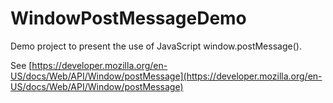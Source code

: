 # WindowPostMessageDemo

Demo project to present the use of JavaScript window.postMessage(). 

See [https://developer.mozilla.org/en-US/docs/Web/API/Window/postMessage](https://developer.mozilla.org/en-US/docs/Web/API/Window/postMessage)
